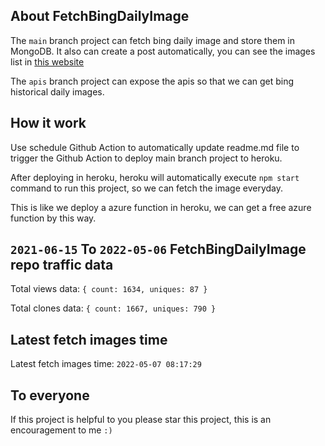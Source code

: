 ## About FetchBingDailyImage

The `main` branch project can fetch bing daily image and store them in MongoDB.
It also can create a post automatically, you can see the images list in [this website](https://oursalbum.netlify.app)

The `apis` branch project can expose the apis so that we can get bing historical daily images.

## How it work

Use schedule Github Action to automatically update readme.md file to trigger the Github Action to deploy main branch project to heroku.

After deploying in heroku, heroku will automatically execute `npm start` command to run this project, so we can fetch the image everyday.

This is like we deploy a azure function in heroku, we can get a free azure function by this way.

## `2021-06-15` To `2022-05-06` FetchBingDailyImage repo traffic data

Total views data: `{ count: 1634, uniques: 87 }`

Total clones data: `{ count: 1667, uniques: 790 }`

## Latest fetch images time

Latest fetch images time: `2022-05-07 08:17:29`

## To everyone

If this project is helpful to you please star this project, this is an encouragement to me `:)`



